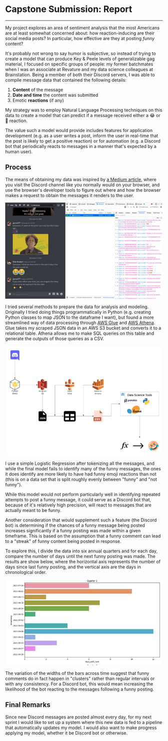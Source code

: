 # Capstone Submission: Report
---

My project explores an area of sentiment analysis that the most Americans are at least somewhat concerned about: how reaction-inducing are their social media posts? In particular, how effective are they at posting _funny_ content?  

It's probably not wrong to say humor is subjective, so instead of trying to create a model that can produce Key & Peele levels of generalizable gag material, I focused on specific groups of people: my former batchmates when I was an associate at Revature and my data science colleagues at Brainstation. Being a member of both their Discord servers, I was able to compile message data that contained the following details:  

1. **Content** of the message
2. **Date and time** the content was submitted
3. Emotic **reactions** (if any)  

 My strategy was to employ Natural Language Processing techniques on this data to create a model that can predict if a message received either a 😂 or 🤣 reaction.  
 
 The value such a model would provide includes features for application development (e.g. as a user writes a post, inform the user in real-time that the post is likely to get a positive reaction) or for automation (e.g. a Discord bot that periodically reacts to messages in a manner that's expected by a human user).

## Process  

The means of obtaining my data was inspired by [a Medium article](https://hongchai.medium.com/scraping-discord-channels-d5de7ee87abe), where you visit the Discord channel like you normally would on your browser, and use the browser's developer tools to figure out where and how the browser makes a request to obtain the messages it renders to the user.  


![scraping discord messages](roffle-scrape.png "The data is all there!")  


I tried several methods to prepare the data for analysis and modeling. Originally I tried doing things programmatically in Python (e.g. creating Python classes to map JSON to the dataframe I want), but found a more streamlined way of data processing through [AWS Glue](https://aws.amazon.com/glue/) and [AWS Athena](https://aws.amazon.com/athena/). Glue takes my scraped JSON data in an AWS S3 bucket and converts it to a relational table. Athena allows me to make SQL queries on this table and generate the outputs of those queries as a CSV.  


![flowchart](roffle-flowchart.png)  


I use a simple Logistic Regression after tokenizing all the messages, and while the final model fails to identify many of the funny messages, the ones it does identify are more likely to have had funny emoji reactions than not (this is on a data set that is split roughly evenly between "funny" and "not funny").  

While this model would not perform particularly well in identifying repeated attempts to post a funny message, it could serve as a Discord bot that, because of it's relatively high precision, will react to messages that are actually meant to be funny.  

Another consideration that would supplement such a feature (the Discord bot) is determining if the chances of a funny message being posted increases significantly if a funny posting was made within a given timeframe. This is based on the assumption that a funny comment can lead to a "streak" of funny content being posted in response.  

To explore this, I divide the data into six annual quarters and for each day, compare the number of days until the next funny posting was made. The results are show below, where the horizontal axis represents the number of days since last funny posting, and the vertical axis are the days in chronological order.


![time series](roffle-time-series.png)  



The variation of the widths of the bars across time suggest that funny comments do in fact happen in "clusters" rather than regular intervals or with any consistency. For a Discord bot, this would mean increasing the likelihood of the bot reacting to the messages following a funny posting.  

## Final Remarks  

Since new Discord messages are posted almost every day, for my next sprint I would like to set up a system where this new data is fed to a pipeline that automatically updates my model. I would also want to make progress applying my model, whether it be Discord bot or otherwise.